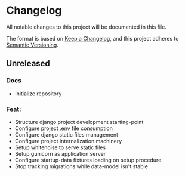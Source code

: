 # Changelog
All notable changes to this project will be documented in this file.

The format is based on [Keep a Changelog](https://keepachangelog.com/en/1.0.0/),
and this project adheres to [Semantic Versioning](https://semver.org/spec/v2.0.0.html).

## Unreleased
### Docs
- Initialize repository

### Feat:
- Structure django project development starting-point
- Configure project .env file consumption
- Configure django static files management
- Configure project internalization machinery
- Setup whitenoise to serve static files
- Setup gunicorn as application server
- Configure startup-data fixtures loading on setup procedure
- Stop tracking migrations while data-model isn't stable
